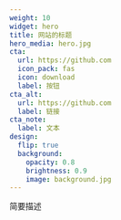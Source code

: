```yaml
---
weight: 10
widget: hero
title: 网站的标题
hero_media: hero.jpg
cta:
  url: https://github.com
  icon_pack: fas
  icon: download
  label: 按钮
cta_alt:
  url: https://github.com
  label: 链接
cta_note:
  label: 文本
design:
  flip: true
  background:
    opacity: 0.8
    brightness: 0.9
    image: background.jpg
---
```

简要描述